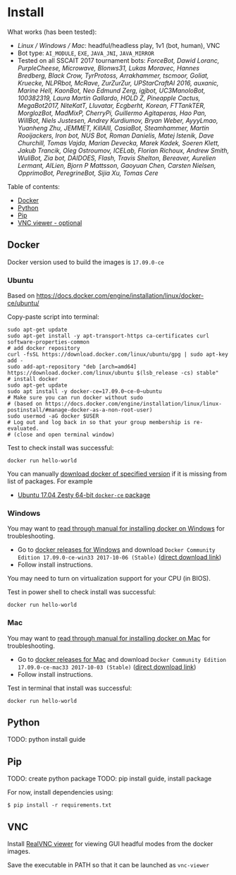 # Install

What works (has been tested):

  - _Linux / Windows / Mac_: headful/headless play, 1v1 (bot, human), VNC
  - Bot type: `AI_MODULE`, `EXE`, `JAVA_JNI`, `JAVA_MIRROR`
  - Tested on all SSCAIT 2017 tournament bots: _ForceBot, Dawid Loranc, PurpleCheese, Microwave, Blonws31, Lukas Moravec, Hannes Bredberg, Black Crow, TyrProtoss, Arrakhammer, tscmoor, Goliat, Kruecke, NLPRbot, McRave, ZurZurZur, UPStarCraftAI 2016, auxanic, Marine Hell, KaonBot, Neo Edmund Zerg, igjbot, UC3ManoloBot, 100382319, Laura Martin Gallardo, HOLD Z, Pineapple Cactus, MegaBot2017, NiteKatT, Lluvatar, Ecgberht, Korean, FTTankTER, MorglozBot, MadMixP, CherryPi, Guillermo Agitaperas, Hao Pan, WillBot, Niels Justesen, Andrey Kurdiumov, Bryan Weber, AyyyLmao, Yuanheng Zhu, JEMMET, KillAlll, CasiaBot, Steamhammer, Martin Rooijackers, Iron bot, NUS Bot, Roman Danielis, Matej Istenik, Dave Churchill, Tomas Vajda, Marian Devecka, Marek Kadek, Soeren Klett, Jakub Trancik, Oleg Ostroumov, ICELab, Florian Richoux, Andrew Smith, WuliBot, Zia bot, DAIDOES, Flash, Travis Shelton, Bereaver, Aurelien Lermant, AILien, Bjorn P Mattsson, Gaoyuan Chen, Carsten Nielsen, OpprimoBot, PeregrineBot, Sijia Xu, Tomas Cere_

Table of contents:

  * [Docker](#docker)
  * [Python](#python)
  * [Pip](#pip)
  * [VNC viewer - optional](#vnc)

## Docker

Docker version used to build the images is `17.09.0-ce`

### Ubuntu

Based on https://docs.docker.com/engine/installation/linux/docker-ce/ubuntu/

Copy-paste script into terminal:

    sudo apt-get update
    sudo apt-get install -y apt-transport-https ca-certificates curl software-properties-common
    # add docker repository
    curl -fsSL https://download.docker.com/linux/ubuntu/gpg | sudo apt-key add -
    sudo add-apt-repository "deb [arch=amd64] https://download.docker.com/linux/ubuntu $(lsb_release -cs) stable"
    # install docker
    sudo apt-get update
    sudo apt install -y docker-ce=17.09.0~ce-0~ubuntu
    # Make sure you can run docker without sudo
    # (based on https://docs.docker.com/engine/installation/linux/linux-postinstall/#manage-docker-as-a-non-root-user)
    sudo usermod -aG docker $USER
    # Log out and log back in so that your group membership is re-evaluated.
    # (close and open terminal window)


Test to check install was successful:

    docker run hello-world

You can manually [download docker of specified version](https://download.docker.com) if it is missing from list of packages. For example

- [Ubuntu 17.04 Zesty 64-bit `docker-ce` package](https://download.docker.com/linux/ubuntu/dists/zesty/pool/stable/amd64/docker-ce_17.09.0~ce-0~ubuntu_amd64.deb)

### Windows

You may want to [read through manual for installing docker on Windows](https://docs.docker.com/docker-for-windows/install/)
for troubleshooting.

- Go to [docker releases for Windows](https://docs.docker.com/docker-for-windows/release-notes/#docker-community-edition-17090-ce-win32-2017-10-02-stable)
  and download `Docker Community Edition 17.09.0-ce-win33 2017-10-06 (Stable)` ([direct download link](https://download.docker.com/win/stable/13620/Docker%20for%20Windows%20Installer.exe))
- Follow install instructions.

You may need to turn on virtualization support for your CPU (in BIOS).

Test in power shell to check install was successful:

    docker run hello-world

### Mac

You may want to [read through manual for installing docker on Mac](https://docs.docker.com/docker-for-mac/install/)
for troubleshooting.

- Go to [docker releases for Mac](https://docs.docker.com/docker-for-mac/release-notes/#docker-community-edition-17090-ce-mac33-2017-10-03-stable)
  and download `Docker Community Edition 17.09.0-ce-mac33 2017-10-03 (Stable)` ([direct download link](https://download.docker.com/mac/stable/19543/Docker.dmg))
- Follow install instructions.

Test in terminal that install was successful:

    docker run hello-world

## Python

TODO: python install guide

## Pip

TODO: create python package
TODO: pip install guide, install package

For now, install dependencies using:

    $ pip install -r requirements.txt

## VNC

Install [RealVNC viewer](https://www.realvnc.com ) for viewing GUI headful modes from the docker images.

Save the executable in PATH so that it can be launched as `vnc-viewer`
